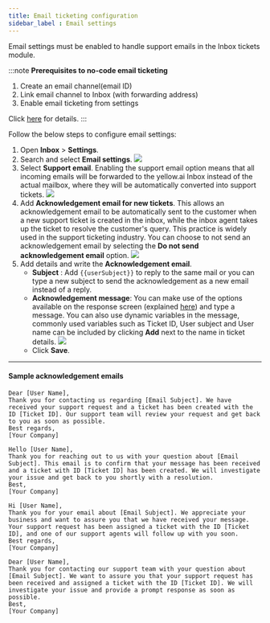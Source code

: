 ```yaml
---
title: Email ticketing configuration 
sidebar_label : Email settings 
---
```


Email settings must be enabled to handle support emails in the Inbox tickets module. 

:::note
**Prerequisites to no-code email ticketing**
1. Create an email channel(email ID)
2. Link email channel to Inbox (with forwarding address)
3. Enable email ticketing from settings

Click [here](https://docs.yellow.ai/docs/platform_concepts/inbox/tickets/setupandconfig) for details.
:::

Follow the below steps to configure email settings: 

1. Open **Inbox** > **Settings**. 
2. Search and select **Email settings**.
    ![](https://i.imgur.com/2HwgDYg.png)
3. Select **Support email**. Enabling the support email option means that all incoming emails will be forwarded to the yellow.ai Inbox instead of the actual mailbox, where they will be automatically converted into support tickets.
    ![](https://i.imgur.com/yAF6i63.png)
4. Add **Acknowledgement email for new tickets**. This allows an acknowledgement email to be automatically sent to the customer when a new support ticket is created in the inbox, while the inbox agent takes up the ticket to resolve the customer's query. This practice is widely used in the support ticketing industry. You can choose to not send an acknowledgement email by selecting the **Do not send acknowledgement email** option. 
    ![](https://i.imgur.com/hDE2Goz.png)
5. Add details and write the **Acknowledgement email**. 
    - **Subject** : Add `{{userSubject}}` to reply to the same mail or you can type a new subject to send the acknowledgement as a new email instead of a reply.
    - **Acknowledgement message**: You can make use of the options available on the response screen (explained [here](https://docs.yellow.ai/docs/platform_concepts/inbox/tickets/tickets_intro#22-email-response-screen)) and type a message. You can also use dynamic variables in the message, commonly used variables such as Ticket ID, User subject and User name can be included by clicking **Add** next to the name in ticket details.
    ![](https://i.imgur.com/5CoCMca.png)
    - Click **Save**. 


-----

#### Sample acknowledgement emails

```
Dear [User Name],
Thank you for contacting us regarding [Email Subject]. We have received your support request and a ticket has been created with the ID [Ticket ID]. Our support team will review your request and get back to you as soon as possible.
Best regards,
[Your Company]
```

```
Hello [User Name],
Thank you for reaching out to us with your question about [Email Subject]. This email is to confirm that your message has been received and a ticket with ID [Ticket ID] has been created. We will investigate your issue and get back to you shortly with a resolution.
Best,
[Your Company]
```

```
Hi [User Name],
Thank you for your email about [Email Subject]. We appreciate your business and want to assure you that we have received your message. Your support request has been assigned a ticket with the ID [Ticket ID], and one of our support agents will follow up with you soon.
Best regards,
[Your Company]
```

```
Dear [User Name],
Thank you for contacting our support team with your question about [Email Subject]. We want to assure you that your support request has been received and assigned a ticket with the ID [Ticket ID]. We will investigate your issue and provide a prompt response as soon as possible.
Best,
[Your Company]
```